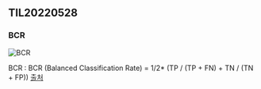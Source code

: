 ## TIL20220528

### BCR

![BCR](https://www.mdpi.com/cancers/cancers-14-00367/article_deploy/html/images/cancers-14-00367-g002-550.jpg)

BCR
: BCR (Balanced Classification Rate) = 1/2* (TP / (TP + FN) + TN / (TN + FP))
  [출처](https://www.geeksforgeeks.org/calculate-efficiency-binary-classifier/)
